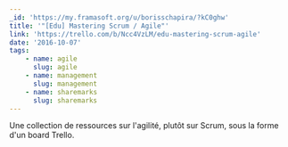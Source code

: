 ```yaml
---
_id: 'https://my.framasoft.org/u/borisschapira/?kC0ghw'
title: '"[Edu] Mastering Scrum / Agile"'
link: 'https://trello.com/b/Ncc4VzLM/edu-mastering-scrum-agile'
date: '2016-10-07'
tags:
    - name: agile
      slug: agile
    - name: management
      slug: management
    - name: sharemarks
      slug: sharemarks
---
```


<div class="markdown"><p>Une collection de ressources sur l'agilité, plutôt sur Scrum, sous la forme d'un board Trello.
</p></div>
